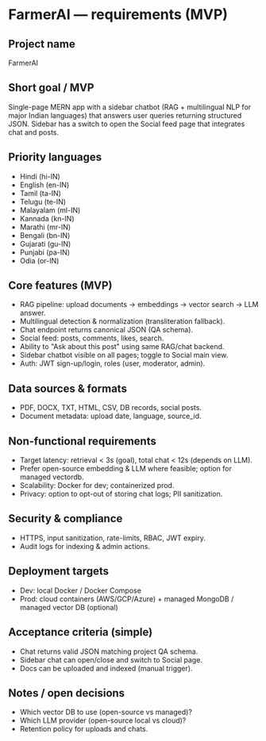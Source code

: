 # FarmerAI — requirements (MVP)

## Project name
FarmerAI

## Short goal / MVP
Single-page MERN app with a sidebar chatbot (RAG + multilingual NLP for major Indian languages) that answers user queries returning structured JSON. Sidebar has a switch to open the Social feed page that integrates chat and posts.

## Priority languages
- Hindi (hi-IN)
- English (en-IN)
- Tamil (ta-IN)
- Telugu (te-IN)
- Malayalam (ml-IN)
- Kannada (kn-IN)
- Marathi (mr-IN)
- Bengali (bn-IN)
- Gujarati (gu-IN)
- Punjabi (pa-IN)
- Odia (or-IN)

## Core features (MVP)
- RAG pipeline: upload documents → embeddings → vector search → LLM answer.
- Multilingual detection & normalization (transliteration fallback).
- Chat endpoint returns canonical JSON (QA schema).
- Social feed: posts, comments, likes, search.
- Ability to "Ask about this post" using same RAG/chat backend.
- Sidebar chatbot visible on all pages; toggle to Social main view.
- Auth: JWT sign-up/login, roles (user, moderator, admin).

## Data sources & formats
- PDF, DOCX, TXT, HTML, CSV, DB records, social posts.
- Document metadata: upload date, language, source_id.

## Non-functional requirements
- Target latency: retrieval < 3s (goal), total chat < 12s (depends on LLM).
- Prefer open-source embedding & LLM where feasible; option for managed vectordb.
- Scalability: Docker for dev; containerized prod.
- Privacy: option to opt-out of storing chat logs; PII sanitization.

## Security & compliance
- HTTPS, input sanitization, rate-limits, RBAC, JWT expiry.
- Audit logs for indexing & admin actions.

## Deployment targets
- Dev: local Docker / Docker Compose
- Prod: cloud containers (AWS/GCP/Azure) + managed MongoDB / managed vector DB (optional)

## Acceptance criteria (simple)
- Chat returns valid JSON matching project QA schema.
- Sidebar chat can open/close and switch to Social page.
- Docs can be uploaded and indexed (manual trigger).

## Notes / open decisions
- Which vector DB to use (open-source vs managed)?
- Which LLM provider (open-source local vs cloud)?
- Retention policy for uploads and chats.
